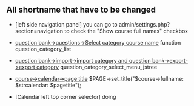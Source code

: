 
## All shortname that have to be changed

- [left side navigation panel] you can go to admin/settings.php?section=navigation to check the "Show course full names" checkbox

- [question bank->questions->Select category course name](https://github.com/yuenpaklam/moodle_shortname/tree/master/question/classes/bank/search/category_condition.php) function question_category_list

- [question bank->import->import category and question bank->export->export category](https://github.com/yuenpaklam/moodle_shortname/blob/master/lib/questionlib.php) question_category_select_menu_jstree

- [course->calendar->page title](https://github.com/yuenpaklam/moodle_shortname/blob/master/calendar/view.php) $PAGE->set_title("$course->fullname: $strcalendar: $pagetitle");

- [Calendar left top corner selector] doing 


